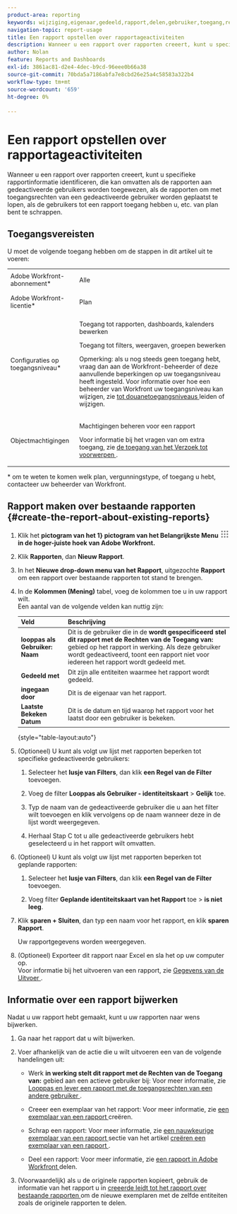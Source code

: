 ```yaml
---
product-area: reporting
keywords: wijziging,eigenaar,gedeeld,rapport,delen,gebruiker,toegang,rechten,ingevoerd,laatst,bekeken,datum,rapportage,activiteiten
navigation-topic: report-usage
title: Een rapport opstellen over rapportageactiviteiten
description: Wanneer u een rapport over rapporten creeert, kunt u specifieke rapportinformatie identificeren, die kan omvatten als de rapporten aan gedeactiveerde gebruikers worden toegewezen, als de rapporten om met toegangsrechten van een gedeactiveerde gebruiker worden geplaatst te lopen, als de gebruikers tot een rapport toegang hebben u, etc. van plan bent te schrappen.
author: Nolan
feature: Reports and Dashboards
exl-id: 3861ac81-d2e4-4dec-b9cd-96eee0b66a38
source-git-commit: 70bda5a7186abfa7e8cbd26e25a4c58583a322b4
workflow-type: tm+mt
source-wordcount: '659'
ht-degree: 0%

---
```


# Een rapport opstellen over rapportageactiviteiten

Wanneer u een rapport over rapporten creeert, kunt u specifieke rapportinformatie identificeren, die kan omvatten als de rapporten aan gedeactiveerde gebruikers worden toegewezen, als de rapporten om met toegangsrechten van een gedeactiveerde gebruiker worden geplaatst te lopen, als de gebruikers tot een rapport toegang hebben u, etc. van plan bent te schrappen.

## Toegangsvereisten

U moet de volgende toegang hebben om de stappen in dit artikel uit te voeren:

<table style="table-layout:auto"> 
 <col> 
 <col> 
 <tbody> 
  <tr> 
   <td role="rowheader">Adobe Workfront-abonnement*</td> 
   <td> <p>Alle</p> </td> 
  </tr> 
  <tr> 
   <td role="rowheader">Adobe Workfront-licentie*</td> 
   <td> <p>Plan </p> </td> 
  </tr> 
  <tr> 
   <td role="rowheader">Configuraties op toegangsniveau*</td> 
   <td> <p>Toegang tot rapporten, dashboards, kalenders bewerken</p> <p>Toegang tot filters, weergaven, groepen bewerken</p> <p>Opmerking: als u nog steeds geen toegang hebt, vraag dan aan de Workfront-beheerder of deze aanvullende beperkingen op uw toegangsniveau heeft ingesteld. Voor informatie over hoe een beheerder van Workfront uw toegangsniveau kan wijzigen, zie <a href="../../../administration-and-setup/add-users/configure-and-grant-access/create-modify-access-levels.md" class="MCXref xref"> tot douanetoegangsniveaus </a> leiden of wijzigen.</p> </td> 
  </tr> 
  <tr> 
   <td role="rowheader">Objectmachtigingen</td> 
   <td> <p>Machtigingen beheren voor een rapport</p> <p>Voor informatie bij het vragen van om extra toegang, zie <a href="../../../workfront-basics/grant-and-request-access-to-objects/request-access.md" class="MCXref xref"> de toegang van het Verzoek tot voorwerpen </a>.</p> </td> 
  </tr> 
 </tbody> 
</table>

&#42; om te weten te komen welk plan, vergunningstype, of toegang u hebt, contacteer uw beheerder van Workfront.

## Rapport maken over bestaande rapporten {#create-the-report-about-existing-reports}

1. Klik het **pictogram van het 1} pictogram van het Belangrijkste Menu ![ ](assets/main-menu-icon.png) in de hoger-juiste hoek van Adobe Workfront.**
1. Klik **Rapporten**, dan **Nieuw Rapport**.
1. In het **Nieuwe drop-down menu van het Rapport**, uitgezochte **Rapport** om een rapport over bestaande rapporten tot stand te brengen.

1. In de **Kolommen (Mening)** tabel, voeg de kolommen toe u in uw rapport wilt.\
   Een aantal van de volgende velden kan nuttig zijn:

   | Veld | Beschrijving |
   |---|---|
   | **looppas als Gebruiker: Naam** | Dit is de gebruiker die in de **wordt gespecificeerd stel dit rapport met de Rechten van de Toegang van:** gebied op het rapport in werking. Als deze gebruiker wordt gedeactiveerd, toont een rapport niet voor iedereen het rapport wordt gedeeld met. |
   | **Gedeeld met** | Dit zijn alle entiteiten waarmee het rapport wordt gedeeld. |
   | **ingegaan door** | Dit is de eigenaar van het rapport. |
   | **Laatste Bekeken Datum** | Dit is de datum en tijd waarop het rapport voor het laatst door een gebruiker is bekeken. |

   {style="table-layout:auto"}

1. (Optioneel) U kunt als volgt uw lijst met rapporten beperken tot specifieke gedeactiveerde gebruikers:

   1. Selecteer het **lusje van Filters**, dan klik **een Regel van de Filter** toevoegen.

   1. Voeg de filter **Looppas als Gebruiker - identiteitskaart** > **Gelijk** toe.

   1. Typ de naam van de gedeactiveerde gebruiker die u aan het filter wilt toevoegen en klik vervolgens op de naam wanneer deze in de lijst wordt weergegeven.
   1. Herhaal Stap C tot u alle gedeactiveerde gebruikers hebt geselecteerd u in het rapport wilt omvatten.

1. (Optioneel) U kunt als volgt uw lijst met rapporten beperken tot geplande rapporten:

   1. Selecteer het **lusje van Filters**, dan klik **een Regel van de Filter** toevoegen.

   1. Voeg filter **Geplande identiteitskaart van het Rapport** toe > **is niet leeg**.

1. Klik **sparen + Sluiten**, dan typ een naam voor het rapport, en klik **sparen Rapport**.

   Uw rapportgegevens worden weergegeven.

1. (Optioneel) Exporteer dit rapport naar Excel en sla het op uw computer op.\
   Voor informatie bij het uitvoeren van een rapport, zie [ Gegevens van de Uitvoer ](../../../reports-and-dashboards/reports/creating-and-managing-reports/export-data.md).

## Informatie over een rapport bijwerken

Nadat u uw rapport hebt gemaakt, kunt u uw rapporten naar wens bijwerken.

1. Ga naar het rapport dat u wilt bijwerken.
1. Voer afhankelijk van de actie die u wilt uitvoeren een van de volgende handelingen uit:

   * Werk **in werking stelt dit rapport met de Rechten van de Toegang van:** gebied aan een actieve gebruiker bij: Voor meer informatie, zie [ Looppas en lever een rapport met de toegangsrechten van een andere gebruiker ](../../../reports-and-dashboards/reports/creating-and-managing-reports/run-deliver-report-access-rights-another-user.md).

   * Creeer een exemplaar van het rapport: Voor meer informatie, zie [ een exemplaar van een rapport ](../../../reports-and-dashboards/reports/creating-and-managing-reports/create-copy-report.md) creëren.
   * Schrap een rapport: Voor meer informatie, zie [ een nauwkeurige exemplaar van een rapport ](../../../reports-and-dashboards/reports/creating-and-managing-reports/create-copy-report.md#update2) sectie van het artikel [ creëren een exemplaar van een rapport ](../../../reports-and-dashboards/reports/creating-and-managing-reports/create-copy-report.md).

   * Deel een rapport: Voor meer informatie, zie [ een rapport in Adobe Workfront ](../../../reports-and-dashboards/reports/creating-and-managing-reports/share-report.md) delen.

1. (Voorwaardelijk) als u de originele rapporten kopieert, gebruik de informatie van het rapport u in [ creeerde leidt tot het rapport over bestaande rapporten ](#create-the-report-about-existing-reports) om de nieuwe exemplaren met de zelfde entiteiten zoals de originele rapporten te delen.
